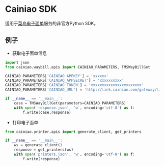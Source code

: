 # Cainiao SDK

适用于[菜鸟电子面单](https://www.cainiao.com/markets/cnwww/cnwaybill)服务的非官方Python SDK。

## 例子

* 获取电子面单信息

```python
import json
from cainiao.waybill.apis import CAINIAO_PARAMETERS, TMSWayBillGet

CAINIAO_PARAMETERS['CAINIAO_APPKEY'] = 'xxxxxx'
CAINIAO_PARAMETERS['CAINIAO_APPSECRET'] = 'xxxxxxxxxx'
CAINIAO_PARAMETERS['CAINIAO_TOKEN'] = 'xxxxxxxxxxxxxxxxxxxxxxx'
CAINIAO_PARAMETERS['CAINIAO_URL'] = 'http://link.cainiao.com/gateway/link.do'

if __name__ == '__main__':
    case = TMSWayBillGet(parameters=CAINIAO_PARAMETERS)
    with open('response.json', 'w', encoding='utf-8') as f:
        f.write(case.response)
```

* 打印电子面单

```python
from cainiao.printer.apis import generate_client, get_printers

if __name__ == '__main__':
    ws = generate_client()
    response = get_printers(ws)
    with open('printers.json', 'w', encoding='utf-8') as f:
        f.write(response)
```
